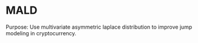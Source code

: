 # MALD
Purpose: Use multivariate asymmetric laplace distribution to improve jump modeling in cryptocurrency.

